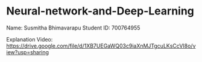 # Neural-network-and-Deep-Learning
Name: Susmitha Bhimavarapu
Student ID: 700764955

 Explanation Video: https://drive.google.com/file/d/1XB7UEGaWQ03c9iaXnMJTgcuLKsCcVI8o/view?usp=sharing

